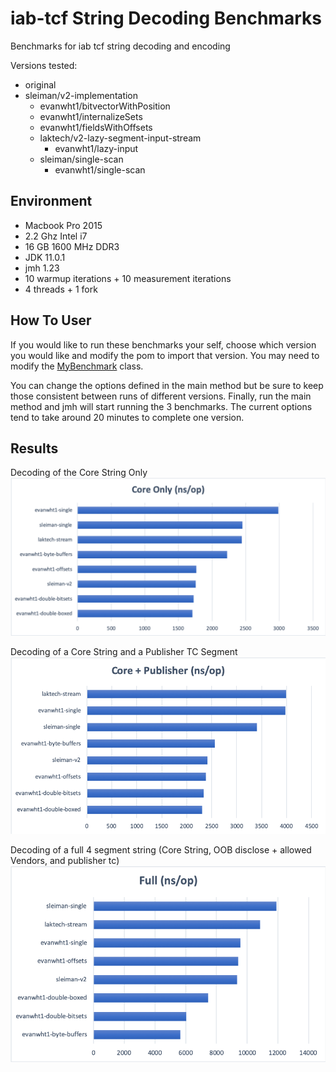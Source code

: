 # iab-tcf String Decoding Benchmarks

Benchmarks for iab tcf string decoding and encoding

Versions tested:

- original 
- sleiman/v2-implementation
    - evanwht1/bitvectorWithPosition
    - evanwht1/internalizeSets
    - evanwht1/fieldsWithOffsets
    - laktech/v2-lazy-segment-input-stream
        - evanwht1/lazy-input
    - sleiman/single-scan
        - evanwht1/single-scan
    
## Environment

- Macbook Pro 2015
- 2.2 Ghz Intel i7
- 16 GB 1600 MHz DDR3
- JDK 11.0.1
- jmh 1.23
- 10 warmup iterations + 10 measurement iterations
- 4 threads + 1 fork

## How To User

If you would like to run these benchmarks your self, choose which version you would like and modify the pom to import
that version. You may need to modify the [MyBenchmark](src/main/java/org/sample/MyBenchmark.java) class.

You can change the options defined in the main method but be sure to keep those consistent between runs of different
versions. Finally, run the main method and jmh will start running the 3 benchmarks. The current options tend to take
around 20 minutes to complete one version.

## Results

Decoding of the Core String Only  
![](resources/Core-Only.png)

Decoding of a Core String and a Publisher TC Segment
![](resources/Core-Publisher.png)

Decoding of a full 4 segment string (Core String, OOB disclose + allowed Vendors, and publisher tc)
![](resources/Full.png)



